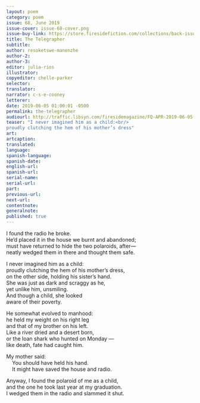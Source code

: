 ```yaml
---
layout: poem
category: poem
issue: 68, June 2019
issue-cover: issue-68-cover.png
issue-buy-link: https://store.firesidefiction.com/collections/back-issues/products/fireside-magazine-issue-68-june-2019
title: The Telegrapher
subtitle:
author: resoketswe-manenzhe
author-2:
author-3:
editor: julia-rios
illustrator:
copyeditor: chelle-parker
selector:
translator:
narrator: c-s-e-cooney
letterer:
date: 2019-06-05 01:00:01 -0500
permalink: the-telegrapher
audiourl: http://traffic.libsyn.com/firesidemagazine/FQ-APR-2019-06-05-the-telegrapher.mp3
teaser: "I never imagined him as a child:<br/>
proudly clutching the hem of his mother’s dress"
art:
artcaption:
translated:
language:
spanish-language:
spanish-date:
english-url:
spanish-url:
serial-name:
serial-url:
part:
previous-url:
next-url:
contentnote:
generalnote:
published: true
---
```


I found the radio he broke.<br/>
He’d placed it in the house we burnt and abandoned;<br/>
must have returned to hide the two polaroids, after—<br/>
neatly wedged them in there and thought them safe.<br/>

I never imagined him as a child:<br/>
proudly clutching the hem of his mother’s dress,<br/>
on the other side, holding his sister’s hand.<br/>
She was just as dark and scraggy as he,<br/>
yet unlike him, unsmiling.<br/>
And though a child, she looked<br/>
aware of their poverty.

He somewhat evolved to manhood:<br/>
he held my weight on his right leg<br/>
and that of my brother on his left.<br/>
Like a river dried and a desert born,<br/>
or the loan shark who hunted on Monday —<br/>
like death, fate had caught him.

My mother said:<br/>
&nbsp;&nbsp;&nbsp;&nbsp;You should have held his hand.<br/>
&nbsp;&nbsp;&nbsp;&nbsp;It might have saved the house and radio.

Anyway, I found the polaroid of me as a child,<br/>
and the one he took last year at my graduation.<br/>
I wedged them in the radio and slammed it shut.
